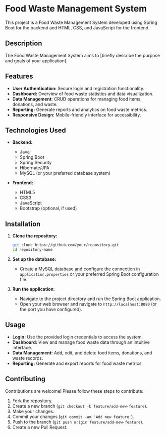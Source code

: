 # Food Waste Management System

This project is a Food Waste Management System developed using Spring Boot for the backend and HTML, CSS, and JavaScript for the frontend.

## Description

The Food Waste Management System aims to [briefly describe the purpose and goals of your application].

## Features

- **User Authentication:** Secure login and registration functionality.
- **Dashboard:** Overview of food waste statistics and data visualization.
- **Data Management:** CRUD operations for managing food items, donations, and waste.
- **Reporting:** Generate reports and analytics on food waste metrics.
- **Responsive Design:** Mobile-friendly interface for accessibility.

## Technologies Used

- **Backend:**
  - Java
  - Spring Boot
  - Spring Security
  - Hibernate/JPA
  - MySQL (or your preferred database system)

- **Frontend:**
  - HTML5
  - CSS3
  - JavaScript
  - Bootstrap (optional, if used)

## Installation

1. **Clone the repository:**
   ```bash
   git clone https://github.com/your/repository.git
   cd repository-name
   ```

2. **Set up the database:**
   - Create a MySQL database and configure the connection in `application.properties` or your preferred Spring Boot configuration file.

3. **Run the application:**
   - Navigate to the project directory and run the Spring Boot application.
   - Open your web browser and navigate to `http://localhost:8080` (or the port you have configured).

## Usage

- **Login:** Use the provided login credentials to access the system.
- **Dashboard:** View and manage food waste data through an intuitive interface.
- **Data Management:** Add, edit, and delete food items, donations, and waste records.
- **Reporting:** Generate and export reports for food waste metrics.

## Contributing

Contributions are welcome! Please follow these steps to contribute:

1. Fork the repository.
2. Create a new branch (`git checkout -b feature/add-new-feature`).
3. Make your changes.
4. Commit your changes (`git commit -am 'Add new feature'`).
5. Push to the branch (`git push origin feature/add-new-feature`).
6. Create a new Pull Request.
